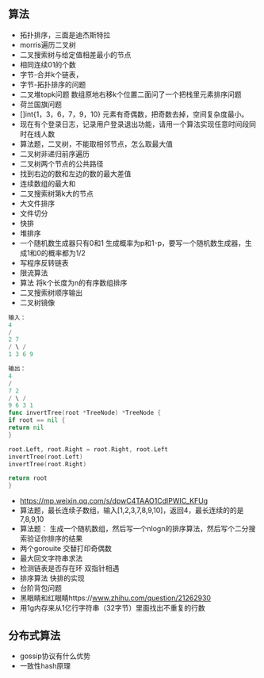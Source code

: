 ## 算法
- 拓扑排序，三面是迪杰斯特拉
- morris遍历二叉树
- 二叉搜索树与给定值相差最小的节点
- 相同连续01的个数
- 字节-合并k个链表，
- 字节-拓扑排序的问题
- 二叉堆topk问题 数组原地右移k个位置二面问了一个把栈里元素排序问题
- 荷兰国旗问题
- []int{1，3，6，7，9，10} 元素有奇偶数，把奇数去掉，空间复杂度最小。
- 现在有个登录日志，记录用户登录退出功能，请用一个算法实现任意时间段同时在线人数
- 算法题，二叉树，不能取相邻节点，怎么取最大值
- 二叉树非递归前序遍历
- 二叉树两个节点的公共路径
- 找到右边的数和左边的数的最大差值
- 连续数组的最大和
- 二叉搜索树第k大的节点
- 大文件排序 
- 文件切分
- 快排
- 堆排序
- 一个随机数生成器只有0和1 生成概率为p和1-p，要写一个随机数生成器，生成1和0的概率都为1/2
- 写程序反转链表 
- 限流算法
- 算法 将k个长度为n的有序数组排序
- 二叉搜索树顺序输出
- 二叉树镜像
```go
输入：
4
/
2 7
/ \ /
1 3 6 9

输出：
4
/
7 2
/ \ /
9 6 3 1
func invertTree(root *TreeNode) *TreeNode {
if root == nil {
return nil
}

root.Left, root.Right = root.Right, root.Left
invertTree(root.Left)
invertTree(root.Right)

return root
}
```

  - https://mp.weixin.qq.com/s/dpwC4TAAO1CdlPWIC_KFUg
  - 算法题，最长连续子数组，输入[1,2,3,7,8,9,10]，返回4，最长连续的的是7,8,9,10
  - 算法题： 生成一个随机数组，然后写一个nlogn的排序算法，然后写个二分搜索验证你排序的结果
  - 两个gorouite 交替打印奇偶数
  - 最大回文字符串求法
  - 检测链表是否存在环  双指针相遇
  - 排序算法 快排的实现
  - 台阶背包问题
  - 黑眼睛和红眼睛https://www.zhihu.com/question/21262930
  - 用1g内存来从1亿行字符串（32字节）里面找出不重复的行数
## 分布式算法
- gossip协议有什么优势
- 一致性hash原理



